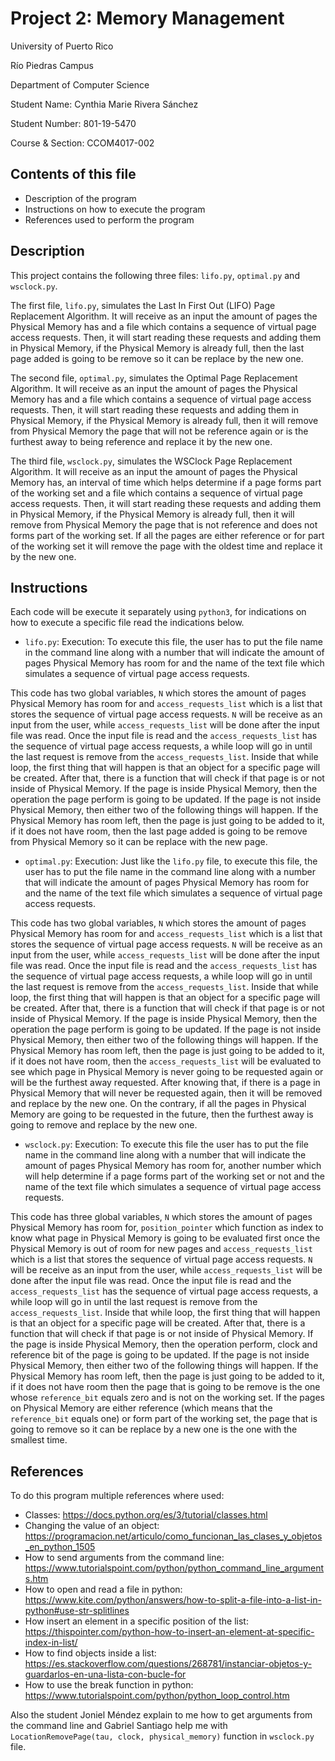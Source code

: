# Project 2: Memory Management


University of Puerto Rico

Río Piedras Campus

Department of Computer Science

Student Name: Cynthia Marie Rivera Sánchez

Student Number: 801-19-5470

Course & Section: CCOM4017-002

## Contents of this file
* Description of the program
* Instructions on how to execute the program
* References used to perform the program

## Description
This project contains the following three files: ```lifo.py```, ```optimal.py``` and ```wsclock.py```.

The first file, ```lifo.py```, simulates the Last In First Out (LIFO) Page Replacement Algorithm. It will receive as an input the amount of pages the Physical Memory has and a file which contains a sequence of virtual page access requests. Then, it will start reading these requests and adding them in Physical Memory, if the Physical Memory is already full, then the last page added is going to be remove so it can be replace by the new one.

The second file, ```optimal.py```, simulates the Optimal Page Replacement Algorithm. It will receive as an input the amount of pages the Physical Memory has and a file which contains a sequence of virtual page access requests. Then, it will start reading these requests and adding them in Physical Memory, if the Physical Memory is already full, then it will remove from Physical Memory the page that will not be reference again or is the furthest away to being reference and replace it by the new one.

The third file, ```wsclock.py```, simulates the WSClock Page Replacement Algorithm. It will receive as an input the amount of pages the Physical Memory has, an interval of time which helps determine if a page forms part of the working set and a file which contains a sequence of virtual page access requests. Then, it will start reading these requests and adding them in Physical Memory, if the Physical Memory is already full, then it will remove from Physical Memory the page that is not reference and does not forms part of the working set. If all the pages are either reference or for part of the working set it will remove the page with the oldest time and replace it by the new one.

## Instructions
Each code will be execute it separately using ```python3```, for indications on how to execute a specific file read the indications below.

* ```lifo.py```:
Execution: To execute this file, the user has to put the file name in the command line along with a number that will indicate the amount of pages Physical Memory has room for and the name of the text file which simulates a sequence of virtual page access requests.

This code has two global variables, ```N``` which stores the amount of pages Physical Memory has room for and ```access_requests_list``` which is a list that stores the sequence of virtual page access requests. ```N``` will be receive as an input from the user, while ```access_requests_list``` will be done after the input file was read. Once the input file is read and the ```access_requests_list``` has the sequence of virtual page access requests, a while loop will go in until the last request is remove from the ```access_requests_list```. Inside that while loop, the first thing that will happen is that an object for a specific page will be created. After that, there is a function that will check if that page is or not inside of Physical Memory. If the page is inside Physical Memory, then the operation the page perform is going to be updated. If the page is not inside Physical Memory, then either two of the following things will happen. If the Physical Memory has room left, then the page is just going to be added to it, if it does not have room, then the last page added is going to be remove from Physical Memory so it can be replace with the new page.

* ```optimal.py```:
Execution: Just like the ```lifo.py``` file, to execute this file, the user has to put the file name in the command line along with a number that will indicate the amount of pages Physical Memory has room for and the name of the text file which simulates a sequence of virtual page access requests.

This code has two global variables, ```N``` which stores the amount of pages Physical Memory has room for and ```access_requests_list``` which is a list that stores the sequence of virtual page access requests. ```N``` will be receive as an input from the user, while ```access_requests_list``` will be done after the input file was read. Once the input file is read and the ```access_requests_list``` has the sequence of virtual page access requests, a while loop will go in until the last request is remove from the ```access_requests_list```. Inside that while loop, the first thing that will happen is that an object for a specific page will be created. After that, there is a function that will check if that page is or not inside of Physical Memory. If the page is inside Physical Memory, then the operation the page perform is going to be updated. If the page is not inside Physical Memory, then either two of the following things will happen. If the Physical Memory has room left, then the page is just going to be added to it, if it does not have room, then the ```access_requests_list``` will be evaluated to see which page in Physical Memory is never going to be requested again or will be the furthest away requested. After knowing that, if there is a page in Physical Memory that will never be requested again, then it will be removed and replace by the new one. On the contrary, if all the pages in Physical Memory are going to be requested in the future, then the furthest away is going to remove and replace by the new one.

* ```wsclock.py```:
Execution: To execute this file the user has to put the file name in the command line along with a number that will indicate the amount of pages Physical Memory has room for, another number which will help determine if a page forms part of the working set or not and the name of the text file which simulates a sequence of virtual page access requests.

This code has three global variables, ```N``` which stores the amount of pages Physical Memory has room for, ```position_pointer``` which function as index to know what page in Physical Memory is going to be evaluated first once the Physical Memory is out of room for new pages and ```access_requests_list``` which is a list that stores the sequence of virtual page access requests. ```N``` will be receive as an input from the user, while ```access_requests_list``` will be done after the input file was read. Once the input file is read and the ```access_requests_list``` has the sequence of virtual page access requests, a while loop will go in until the last request is remove from the ```access_requests_list```. Inside that while loop, the first thing that will happen is that an object for a specific page will be created. After that, there is a function that will check if that page is or not inside of Physical Memory. If the page is inside Physical Memory, then the operation perform, clock and reference bit of the page is going to be updated. If the page is not inside Physical Memory, then either two of the following things will happen. If the Physical Memory has room left, then the page is just going to be added to it, if it does not have room then the page that is going to be remove is the one whose ```reference_bit``` equals zero and is not on the working set. If the pages on Physical Memory are either reference (which means that the ```reference_bit``` equals one) or form part of the working set, the page that is going to remove so it can be replace by a new one is the one with the smallest time.

## References
To do this program multiple references where used:
* Classes: https://docs.python.org/es/3/tutorial/classes.html
* Changing the value of an object: https://programacion.net/articulo/como_funcionan_las_clases_y_objetos_en_python_1505
* How to send arguments from the command line: https://www.tutorialspoint.com/python/python_command_line_arguments.htm
* How to open and read a file in python: https://www.kite.com/python/answers/how-to-split-a-file-into-a-list-in-python#use-str-splitlines
* How insert an element in a specific position of the list: https://thispointer.com/python-how-to-insert-an-element-at-specific-index-in-list/
* How to find objects inside a list: https://es.stackoverflow.com/questions/268781/instanciar-objetos-y-guardarlos-en-una-lista-con-bucle-for
* How to use the break function in python: https://www.tutorialspoint.com/python/python_loop_control.htm

Also the student Joniel Méndez explain to me how to get arguments from the command line and Gabriel Santiago help me with ```LocationRemovePage(tau, clock, physical_memory)``` function in ```wsclock.py``` file.
